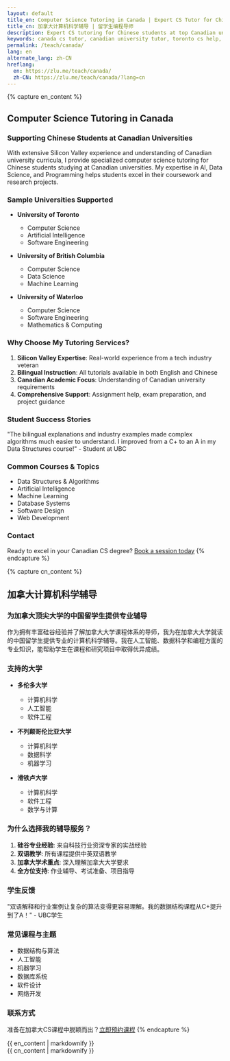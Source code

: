 ```yaml
---
layout: default
title_en: Computer Science Tutoring in Canada | Expert CS Tutor for Chinese Students
title_cn: 加拿大计算机科学辅导 | 留学生编程导师
description: Expert CS tutoring for Chinese students at top Canadian universities. Specialized in AI, Data Science & Programming. 加拿大计算机辅导专家，提供一对一编程辅导。
keywords: canada cs tutor, canadian university tutor, toronto cs help, ubc cs tutor, 加拿大计算机辅导, 加拿大大学编程辅导, 加拿大留学生补习
permalink: /teach/canada/
lang: en
alternate_lang: zh-CN
hreflang:
  en: https://zlu.me/teach/canada/
  zh-CN: https://zlu.me/teach/canada/?lang=cn
---
```


{% capture en_content %}
## Computer Science Tutoring in Canada

### Supporting Chinese Students at Canadian Universities

With extensive Silicon Valley experience and understanding of Canadian university curricula, I provide specialized computer science tutoring for Chinese students studying at Canadian universities. My expertise in AI, Data Science, and Programming helps students excel in their coursework and research projects.

### Sample Universities Supported

- **University of Toronto**
  - Computer Science
  - Artificial Intelligence
  - Software Engineering

- **University of British Columbia**
  - Computer Science
  - Data Science
  - Machine Learning

- **University of Waterloo**
  - Computer Science
  - Software Engineering
  - Mathematics & Computing

### Why Choose My Tutoring Services?

1. **Silicon Valley Expertise**: Real-world experience from a tech industry veteran
2. **Bilingual Instruction**: All tutorials available in both English and Chinese
3. **Canadian Academic Focus**: Understanding of Canadian university requirements
4. **Comprehensive Support**: Assignment help, exam preparation, and project guidance

### Student Success Stories

"The bilingual explanations and industry examples made complex algorithms much easier to understand. I improved from a C+ to an A in my Data Structures course!" - Student at UBC

### Common Courses & Topics

- Data Structures & Algorithms
- Artificial Intelligence
- Machine Learning
- Database Systems
- Software Design
- Web Development

### Contact

Ready to excel in your Canadian CS degree? [Book a session today](mailto:tutoring@zlu.me)
{% endcapture %}

{% capture cn_content %}
## 加拿大计算机科学辅导

### 为加拿大顶尖大学的中国留学生提供专业辅导

作为拥有丰富硅谷经验并了解加拿大大学课程体系的导师，我为在加拿大大学就读的中国留学生提供专业的计算机科学辅导。我在人工智能、数据科学和编程方面的专业知识，能帮助学生在课程和研究项目中取得优异成绩。

### 支持的大学

- **多伦多大学**
  - 计算机科学
  - 人工智能
  - 软件工程

- **不列颠哥伦比亚大学**
  - 计算机科学
  - 数据科学
  - 机器学习

- **滑铁卢大学**
  - 计算机科学
  - 软件工程
  - 数学与计算

### 为什么选择我的辅导服务？

1. **硅谷专业经验**: 来自科技行业资深专家的实战经验
2. **双语教学**: 所有课程提供中英双语教学
3. **加拿大学术重点**: 深入理解加拿大大学要求
4. **全方位支持**: 作业辅导、考试准备、项目指导

### 学生反馈

"双语解释和行业案例让复杂的算法变得更容易理解。我的数据结构课程从C+提升到了A！" - UBC学生

### 常见课程与主题

- 数据结构与算法
- 人工智能
- 机器学习
- 数据库系统
- 软件设计
- 网络开发

### 联系方式

准备在加拿大CS课程中脱颖而出？[立即预约课程](mailto:tutoring@zlu.me)
{% endcapture %}

<div class="lang-en" id="en-content">{{ en_content | markdownify }}</div>
<div class="lang-cn" id="cn-content">{{ cn_content | markdownify }}</div>
